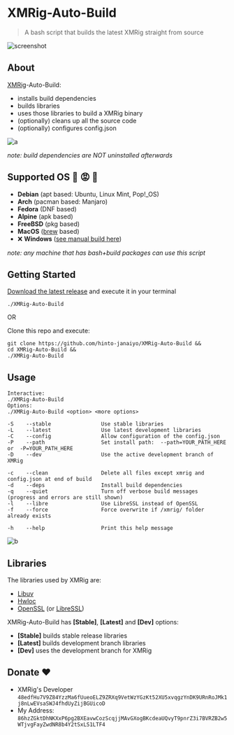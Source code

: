 # XMRig-Auto-Build
>A bash script that builds the latest XMRig straight from source

![screenshot](https://i.ibb.co/vHsyZWw/XMRig-Auto-Build.png)

## About 
[XMRig](https://github.com/xmrig/xmrig)-Auto-Build:
* installs build dependencies
* builds libraries
* uses those libraries to build a XMRig binary
* (optionally) cleans up all the source code
* (optionally) configures config.json

![a](https://i.ibb.co/Qv23rsy/a.gif)

*note: build dependencies are NOT uninstalled afterwards*

## Supported OS 🐧 😡 🍎
* **Debian** (apt based: Ubuntu, Linux Mint, Pop!_OS)
* **Arch** (pacman based: Manjaro)
* **Fedora** (DNF based)
* **Alpine** (apk based)
* **FreeBSD** (pkg based)
* **MacOS** ([brew](https://brew.sh) based)
* ❌ **Windows** ([see manual build here](https://xmrig.com/docs/miner/build/windows))

*note: any machine that has bash+build packages can use this script*

## Getting Started
[Download the latest release](https://github.com/hinto-janaiyo/XMRig-Auto-Build/releases/latest)
and execute it in your terminal
```
./XMRig-Auto-Build
```

OR

Clone this repo and execute:
```
git clone https://github.com/hinto-janaiyo/XMRig-Auto-Build &&
cd XMRig-Auto-Build &&
./XMRig-Auto-Build
```

## Usage
```
Interactive:
./XMRig-Auto-Build
Options:
./XMRig-Auto-Build <option> <more options>

-S    --stable                Use stable libraries
-L    --latest                Use latest development libraries
-C    --config                Allow configuration of the config.json
-P    --path                  Set install path:  --path=YOUR_PATH_HERE  or  -P=YOUR_PATH_HERE
-D    --dev                   Use the active development branch of XMRig

-c    --clean                 Delete all files except xmrig and config.json at end of build
-d    --deps                  Install build dependencies
-q    --quiet                 Turn off verbose build messages (progress and errors are still shown)
-l    --libre                 Use LibreSSL instead of OpenSSL
-f    --force                 Force overwrite if /xmrig/ folder already exists

-h    --help                  Print this help message
```

![b](https://i.ibb.co/nzbpDY5/b.gif)

## Libraries
The libraries used by XMRig are:
* [Libuv](https://github.com/libuv/libuv)
* [Hwloc](https://github.com/open-mpi/hwloc)
* [OpenSSL](https://github.com/openssl/openssl) (or [LibreSSL](https://github.com/libressl-portable/portable))

XMRig-Auto-Build has **[Stable]**, **[Latest]** and **[Dev]** options:
* **[Stable]** builds stable release libraries
* **[Latest]** builds development branch libraries
* **[Dev]** uses the development branch for XMRig

## Donate ❤️
* XMRig's Developer `48edfHu7V9Z84YzzMa6fUueoELZ9ZRXq9VetWzYGzKt52XU5xvqgzYnDK9URnRoJMk1j8nLwEVsaSWJ4fhdUyZijBGUicoD`
* My Address: `86hzZGktDhNKXxP6pg2BXEavwCozScqjjMAvGXogBKcdeaUQvyT9pnrZ3i7BVRZB2w5WTjvgFayZwdNR8b4Y2tSxLS1LTF4`
